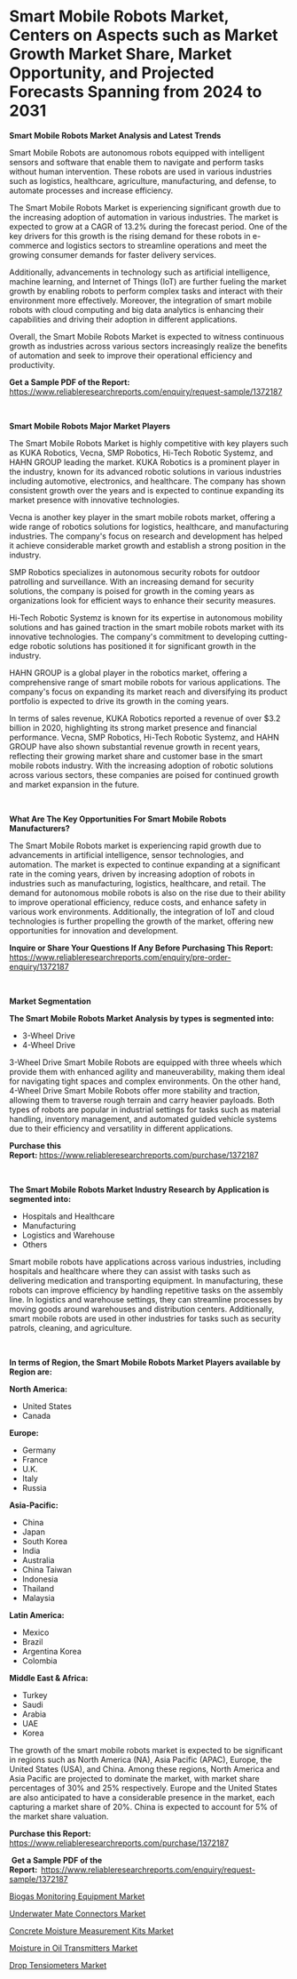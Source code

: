 <p><h1>Smart Mobile Robots Market, Centers on Aspects such as Market Growth Market Share, Market Opportunity, and Projected Forecasts Spanning from 2024 to 2031</h1></p><p><strong>Smart Mobile Robots Market Analysis and Latest Trends</strong></p>
<p><p>Smart Mobile Robots are autonomous robots equipped with intelligent sensors and software that enable them to navigate and perform tasks without human intervention. These robots are used in various industries such as logistics, healthcare, agriculture, manufacturing, and defense, to automate processes and increase efficiency.</p><p>The Smart Mobile Robots Market is experiencing significant growth due to the increasing adoption of automation in various industries. The market is expected to grow at a CAGR of 13.2% during the forecast period. One of the key drivers for this growth is the rising demand for these robots in e-commerce and logistics sectors to streamline operations and meet the growing consumer demands for faster delivery services.</p><p>Additionally, advancements in technology such as artificial intelligence, machine learning, and Internet of Things (IoT) are further fueling the market growth by enabling robots to perform complex tasks and interact with their environment more effectively. Moreover, the integration of smart mobile robots with cloud computing and big data analytics is enhancing their capabilities and driving their adoption in different applications.</p><p>Overall, the Smart Mobile Robots Market is expected to witness continuous growth as industries across various sectors increasingly realize the benefits of automation and seek to improve their operational efficiency and productivity.</p></p>
<p><strong>Get a Sample PDF of the Report:&nbsp;</strong> <a href="https://www.reliableresearchreports.com/enquiry/request-sample/1372187">https://www.reliableresearchreports.com/enquiry/request-sample/1372187</a></p>
<p>&nbsp;</p>
<p><strong>Smart Mobile Robots Major Market Players</strong></p>
<p><p>The Smart Mobile Robots Market is highly competitive with key players such as KUKA Robotics, Vecna, SMP Robotics, Hi-Tech Robotic Systemz, and HAHN GROUP leading the market. KUKA Robotics is a prominent player in the industry, known for its advanced robotic solutions in various industries including automotive, electronics, and healthcare. The company has shown consistent growth over the years and is expected to continue expanding its market presence with innovative technologies.</p><p>Vecna is another key player in the smart mobile robots market, offering a wide range of robotics solutions for logistics, healthcare, and manufacturing industries. The company's focus on research and development has helped it achieve considerable market growth and establish a strong position in the industry.</p><p>SMP Robotics specializes in autonomous security robots for outdoor patrolling and surveillance. With an increasing demand for security solutions, the company is poised for growth in the coming years as organizations look for efficient ways to enhance their security measures.</p><p>Hi-Tech Robotic Systemz is known for its expertise in autonomous mobility solutions and has gained traction in the smart mobile robots market with its innovative technologies. The company's commitment to developing cutting-edge robotic solutions has positioned it for significant growth in the industry.</p><p>HAHN GROUP is a global player in the robotics market, offering a comprehensive range of smart mobile robots for various applications. The company's focus on expanding its market reach and diversifying its product portfolio is expected to drive its growth in the coming years.</p><p>In terms of sales revenue, KUKA Robotics reported a revenue of over $3.2 billion in 2020, highlighting its strong market presence and financial performance. Vecna, SMP Robotics, Hi-Tech Robotic Systemz, and HAHN GROUP have also shown substantial revenue growth in recent years, reflecting their growing market share and customer base in the smart mobile robots industry. With the increasing adoption of robotic solutions across various sectors, these companies are poised for continued growth and market expansion in the future.</p></p>
<p>&nbsp;</p>
<p><strong>What Are The Key Opportunities For Smart Mobile Robots Manufacturers?</strong></p>
<p><p>The Smart Mobile Robots market is experiencing rapid growth due to advancements in artificial intelligence, sensor technologies, and automation. The market is expected to continue expanding at a significant rate in the coming years, driven by increasing adoption of robots in industries such as manufacturing, logistics, healthcare, and retail. The demand for autonomous mobile robots is also on the rise due to their ability to improve operational efficiency, reduce costs, and enhance safety in various work environments. Additionally, the integration of IoT and cloud technologies is further propelling the growth of the market, offering new opportunities for innovation and development.</p></p>
<p><strong>Inquire or Share Your Questions If Any Before Purchasing This Report:</strong> <a href="https://www.reliableresearchreports.com/enquiry/pre-order-enquiry/1372187">https://www.reliableresearchreports.com/enquiry/pre-order-enquiry/1372187</a></p>
<p>&nbsp;</p>
<p><strong>Market Segmentation</strong></p>
<p><strong>The Smart Mobile Robots Market Analysis by types is segmented into:</strong></p>
<p><ul><li>3-Wheel Drive</li><li>4-Wheel Drive</li></ul></p>
<p><p>3-Wheel Drive Smart Mobile Robots are equipped with three wheels which provide them with enhanced agility and maneuverability, making them ideal for navigating tight spaces and complex environments. On the other hand, 4-Wheel Drive Smart Mobile Robots offer more stability and traction, allowing them to traverse rough terrain and carry heavier payloads. Both types of robots are popular in industrial settings for tasks such as material handling, inventory management, and automated guided vehicle systems due to their efficiency and versatility in different applications.</p></p>
<p><strong>Purchase this Report:&nbsp;</strong><a href="https://www.reliableresearchreports.com/purchase/1372187">https://www.reliableresearchreports.com/purchase/1372187</a></p>
<p>&nbsp;</p>
<p><strong>The Smart Mobile Robots Market Industry Research by Application is segmented into:</strong></p>
<p><ul><li>Hospitals and Healthcare</li><li>Manufacturing</li><li>Logistics and Warehouse</li><li>Others</li></ul></p>
<p><p>Smart mobile robots have applications across various industries, including hospitals and healthcare where they can assist with tasks such as delivering medication and transporting equipment. In manufacturing, these robots can improve efficiency by handling repetitive tasks on the assembly line. In logistics and warehouse settings, they can streamline processes by moving goods around warehouses and distribution centers. Additionally, smart mobile robots are used in other industries for tasks such as security patrols, cleaning, and agriculture.</p></p>
<p>&nbsp;</p>
<p><strong>In terms of Region, the Smart Mobile Robots Market Players available by Region are:</strong></p>
<p>
    <p> <strong> North America: </strong>
        <ul>
            <li>United States</li>
            <li>Canada</li>
        </ul>
        </p> 
    <p> <strong> Europe: </strong>
        <ul>
            <li>Germany</li>
            <li>France</li>
            <li>U.K.</li>
            <li>Italy</li>
            <li>Russia</li>
        </ul>
        </p> 
    <p> <strong> Asia-Pacific: </strong>
        <ul>
            <li>China</li>
            <li>Japan</li>
            <li>South Korea</li>
            <li>India</li>
            <li>Australia</li>
            <li>China Taiwan</li>
            <li>Indonesia</li>
            <li>Thailand</li>
            <li>Malaysia</li>
        </ul>
        </p> 
    <p> <strong> Latin America: </strong>
        <ul>
            <li>Mexico</li>
            <li>Brazil</li>
            <li>Argentina Korea</li>
            <li>Colombia</li>
        </ul>
        </p> 
    <p> <strong> Middle East & Africa: </strong>
        <ul>
            <li>Turkey</li>
            <li>Saudi</li>
            <li>Arabia</li>
            <li>UAE</li>
            <li>Korea</li>
        </ul>
    </p>
    </p>
<p><p>The growth of the smart mobile robots market is expected to be significant in regions such as North America (NA), Asia Pacific (APAC), Europe, the United States (USA), and China. Among these regions, North America and Asia Pacific are projected to dominate the market, with market share percentages of 30% and 25% respectively. Europe and the United States are also anticipated to have a considerable presence in the market, each capturing a market share of 20%. China is expected to account for 5% of the market share valuation.</p></p>
<p><strong>Purchase this Report: </strong><a href="https://www.reliableresearchreports.com/purchase/1372187">https://www.reliableresearchreports.com/purchase/1372187</a></p>
<p>&nbsp;<strong>Get a Sample PDF of the Report:&nbsp;&nbsp;</strong><a href="https://www.reliableresearchreports.com/enquiry/request-sample/1372187">https://www.reliableresearchreports.com/enquiry/request-sample/1372187</a></p>
<p><strong></strong></p>
<p><p><a href="https://medium.com/@marionlang1939/biogas-monitoring-equipment-market-trends-and-market-analysis-forecasted-for-period-2024-2031-0e685eefa89b">Biogas Monitoring Equipment Market</a></p><p><a href="https://medium.com/@marionlang1939/underwater-mate-connectors-market-report-reveals-the-latest-trends-and-growth-opportunities-of-this-7797a479cb81">Underwater Mate Connectors Market</a></p><p><a href="https://medium.com/@marionlang1939/concrete-moisture-measurement-kits-market-trends-and-market-analysis-forecasted-for-period-ba2a979aad07">Concrete Moisture Measurement Kits Market</a></p><p><a href="https://medium.com/@marionlang1939/moisture-in-oil-transmitters-market-competitive-analysis-market-trends-and-forecast-to-2031-7c575816190c">Moisture in Oil Transmitters Market</a></p><p><a href="https://medium.com/p/b7bf2fa40667/edit">Drop Tensiometers Market</a></p></p>
